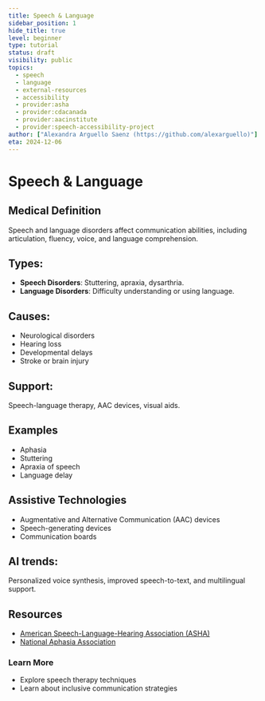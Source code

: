 ```yaml
---
title: Speech & Language
sidebar_position: 1
hide_title: true
level: beginner
type: tutorial
status: draft
visibility: public
topics:
  - speech
  - language
  - external-resources
  - accessibility
  - provider:asha
  - provider:cdacanada
  - provider:aacinstitute
  - provider:speech-accessibility-project
author: ["Alexandra Arguello Saenz (https://github.com/alexarguello)"]
eta: 2024-12-06
---
```


# Speech & Language
## Medical Definition
Speech and language disorders affect communication abilities, including articulation, fluency, voice, and language comprehension.

## Types:
- **Speech Disorders**: Stuttering, apraxia, dysarthria.
- **Language Disorders**: Difficulty understanding or using language.

## Causes:
- Neurological disorders
- Hearing loss
- Developmental delays
- Stroke or brain injury

## Support:
Speech-language therapy, AAC devices, visual aids.
## Examples
- Aphasia
- Stuttering
- Apraxia of speech
- Language delay

## Assistive Technologies
- Augmentative and Alternative Communication (AAC) devices
- Speech-generating devices
- Communication boards

## AI trends:
Personalized voice synthesis, improved speech-to-text, and multilingual support.

## Resources
- [American Speech-Language-Hearing Association (ASHA)](https://www.asha.org/)
- [National Aphasia Association](https://www.aphasia.org/)

### Learn More
- Explore speech therapy techniques
- Learn about inclusive communication strategies

